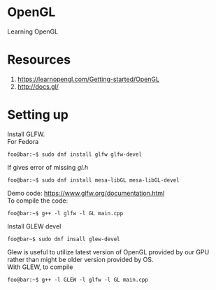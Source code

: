 # OpenGL
Learning OpenGL  

# Resources
1. https://learnopengl.com/Getting-started/OpenGL
2. http://docs.gl/

# Setting up
Install GLFW.  
For Fedora
```console
foo@bar:~$ sudo dnf install glfw glfw-devel
```
If gives error of missing _gl.h_  
```console
foo@bar:~$ sudo dnf install mesa-libGL mesa-libGL-devel
```

Demo code: https://www.glfw.org/documentation.html  
To compile the code:
```console
foo@bar:~$ g++ -l glfw -l GL main.cpp
```

Install GLEW devel
```console
foo@bar~$ sudo dnf insall glew-devel
```
Glew is useful to utilize latest version of OpenGL provided by our GPU rather than might be older version provided by OS.  
With GLEW, to compile
```console
foo@bar:~$ g++ -l GLEW -l glfw -l GL main.cpp
```